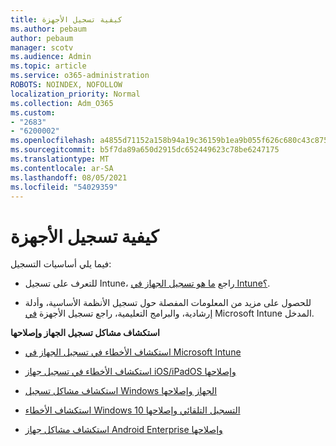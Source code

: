 ```yaml
---
title: كيفية تسجيل الأجهزة
ms.author: pebaum
author: pebaum
manager: scotv
ms.audience: Admin
ms.topic: article
ms.service: o365-administration
ROBOTS: NOINDEX, NOFOLLOW
localization_priority: Normal
ms.collection: Adm_O365
ms.custom:
- "2683"
- "6200002"
ms.openlocfilehash: a4855d71152a158b94a19c36159b1ea9b055f626c680c43c875de1f258329c96
ms.sourcegitcommit: b5f7da89a650d2915dc652449623c78be6247175
ms.translationtype: MT
ms.contentlocale: ar-SA
ms.lasthandoff: 08/05/2021
ms.locfileid: "54029359"
---
```

# <a name="how-to-enroll-devices"></a>كيفية تسجيل الأجهزة

فيما يلي أساسيات التسجيل:

- للتعرف على تسجيل Intune، راجع [ما هو تسجيل الجهاز في Intune؟](https://docs.microsoft.com/mem/intune/enrollment/device-enrollment).

- للحصول على مزيد من المعلومات المفصلة حول تسجيل الأنظمة الأساسية، وأدلة إرشادية، والبرامج التعليمية، راجع تسجيل الأجهزة [في](https://docs.microsoft.com/mem/intune/enrollment/) Microsoft Intune المدخل.

**استكشاف مشاكل تسجيل الجهاز وإصلاحها**

- [استكشاف الأخطاء في تسجيل الجهاز في Microsoft Intune](https://docs.microsoft.com/mem/intune/enrollment/troubleshoot-device-enrollment-in-intune)

- [استكشاف الأخطاء في تسجيل جهاز iOS/iPadOS وإصلاحها](https://docs.microsoft.com/mem/intune/enrollment/troubleshoot-ios-enrollment-errors)

- [استكشاف مشاكل تسجيل Windows الجهاز وإصلاحها](https://docs.microsoft.com/mem/intune/enrollment/troubleshoot-windows-enrollment-errors)

- [استكشاف الأخطاء Windows 10 التسجيل التلقائي وإصلاحها](https://docs.microsoft.com/mem/intune/enrollment/troubleshoot-windows-auto-enrollment)

- [استكشاف مشاكل جهاز Android Enterprise وإصلاحها](https://docs.microsoft.com/mem/intune/enrollment/troubleshoot-android-enrollment)


